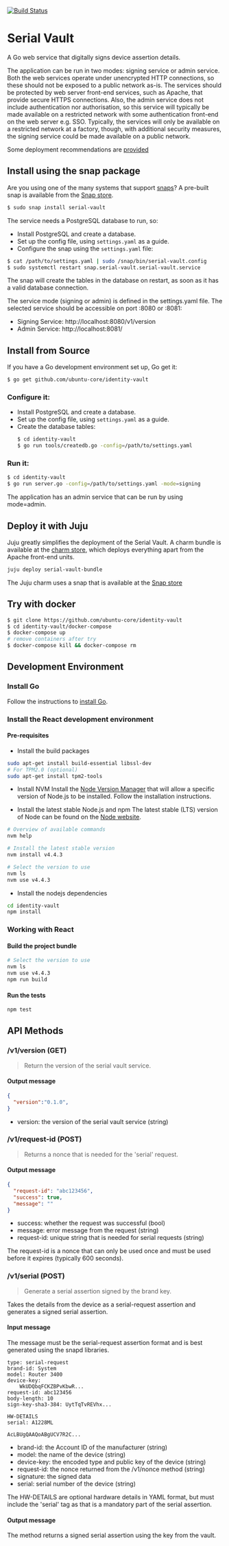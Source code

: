 [![Build Status][travis-image]][travis-url]
# Serial Vault

A Go web service that digitally signs device assertion details.

The application can be run in two modes: signing service or admin service. Both the web services
operate under unencrypted HTTP connections, so these should not be exposed to a public network
as-is. The services should be protected by web server front-end services, such as Apache, that
provide secure HTTPS connections. Also, the admin service does not include authentication nor
authorisation, so this service will typically be made available on a restricted network with some
authentication front-end on the web server e.g. SSO. Typically, the services will only be available
on a restricted network at a factory, though, with additional security measures, the signing service
could be made available on a public network.

Some deployment recommendations are [provided](docs/Deployment.md)

## Install using the snap package
Are you using one of the many systems that support [snaps](https://snapcraft.io/)?
A pre-built snap is available from the [Snap store](https://uappexplorer.com/app/serial-vault.james).

```bash
$ sudo snap install serial-vault
```

The service needs a PostgreSQL database to run, so:
- Install PostgreSQL and create a database.
- Set up the config file, using ```settings.yaml``` as a guide.
- Configure the snap using the ```settings.yaml``` file:

```bash
$ cat /path/to/settings.yaml | sudo /snap/bin/serial-vault.config
$ sudo systemctl restart snap.serial-vault.serial-vault.service
```

The snap will create the tables in the database on restart, as soon as it has a valid database connection.

The service mode (signing or admin) is defined in the settings.yaml file. The
selected service should be accessible on port :8080 or :8081:
 - Signing Service: http://localhost:8080/v1/version
 - Admin Service: http://localhost:8081/

## Install from Source
If you have a Go development environment set up, Go get it:

  ```bash
  $ go get github.com/ubuntu-core/identity-vault
  ```

### Configure it:
- Install PostgreSQL and create a database.
- Set up the config file, using ```settings.yaml``` as a guide.
- Create the database tables:
  ```bash
  $ cd identity-vault
  $ go run tools/createdb.go -config=/path/to/settings.yaml
  ```

### Run it:
  ```bash
  $ cd identity-vault
  $ go run server.go -config=/path/to/settings.yaml -mode=signing
  ```

The application has an admin service that can be run by using mode=admin.

## Deploy it with Juju
Juju greatly simplifies the deployment of the Serial Vault. A charm bundle is available
at the [charm store](https://jujucharms.com/u/jamesj/serial-vault-bundle/), which deploys
everything apart from the Apache front-end units.
```bash
juju deploy serial-vault-bundle
```

The Juju charm uses a snap that is available at the [Snap store](https://uappexplorer.com/app/serial-vault.james)

## Try with docker
  ```bash
  $ git clone https://github.com/ubuntu-core/identity-vault
  $ cd identity-vault/docker-compose
  $ docker-compose up
  # remove containers after try
  $ docker-compose kill && docker-compose rm
  ```

## Development Environment

### Install Go
Follow the instructions to [install Go](https://golang.org/doc/install).

### Install the React development environment
#### Pre-requisites
- Install the build packages
```bash
sudo apt-get install build-essential libssl-dev
# For TPM2.0 (optional)
sudo apt-get install tpm2-tools
```

- Install NVM
Install the [Node Version Manager](https://github.com/creationix/nvm) that will allow a specific
version of Node.js to be installed. Follow the installation instructions.

- Install the latest stable Node.js and npm
The latest stable (LTS) version of Node can be found on the [Node website](nodejs.org).
```bash
# Overview of available commands
nvm help

# Install the latest stable version
nvm install v4.4.3

# Select the version to use
nvm ls
nvm use v4.4.3
```

- Install the nodejs dependencies
```bash
cd identity-vault
npm install
```

### Working with React

#### Build the project bundle
```bash
# Select the version to use
nvm ls
nvm use v4.4.3
npm run build
```

#### Run the tests
```bash
npm test
```


## API Methods

### /v1/version (GET)
> Return the version of the serial vault service.

#### Output message
```json
{
  "version":"0.1.0",
}
```
- version: the version of the serial vault service (string)


### /v1/request-id (POST)
> Returns a nonce that is needed for the 'serial' request.

#### Output message
```json
{
  "request-id": "abc123456",
  "success": true,
  "message": ""
}
```
- success: whether the request was successful (bool)
- message: error message from the request (string)
- request-id: unique string that is needed for serial requests (string)

The request-id is a nonce that can only be used once and must be used before it expires (typically 600 seconds).

### /v1/serial (POST)
> Generate a serial assertion signed by the brand key.

Takes the details from the device as a serial-request assertion and generates a signed serial assertion.

#### Input message
The message must be the serial-request assertion format and is best generated using the snapd libraries.
```
type: serial-request
brand-id: System
model: Router 3400
device-key:
    WkUDQbqFCKZBPvKbwR...
request-id: abc123456
body-length: 10
sign-key-sha3-384: UytTqTvREVhx...

HW-DETAILS
serial: A1228ML

AcLBUgQAAQoABgUCV7R2C...
```
- brand-id: the Account ID of the manufacturer (string)
- model: the name of the device (string)
- device-key: the encoded type and public key of the device (string)
- request-id: the nonce returned from the /v1/nonce method (string)
- signature: the signed data
- serial: serial number of the device (string)

The HW-DETAILS are optional hardware details in YAML format, but must include the 'serial' tag as that is a mandatory
part of the serial assertion.

#### Output message
The method returns a signed serial assertion using the key from the vault.


[travis-image]: https://travis-ci.org/ubuntu-core/identity-vault.svg?branch=master
[travis-url]: https://travis-ci.org/ubuntu-core/identity-vault

